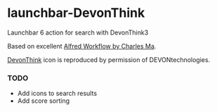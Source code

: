 # launchbar-DevonThink
Launchbar 6 action for search with DevonThink3

Based on excellent [Alfred Workflow by Charles Ma](https://github.com/mpco/AlfredWorkflow-DEVONthink-Search).

[DevonThink](https://www.devontechnologies.com/apps/devonthink) icon is reproduced by permission of DEVONtechnologies.

### TODO
- Add icons to search results
- Add score sorting